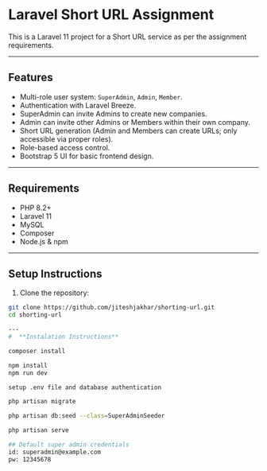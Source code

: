 # Laravel Short URL Assignment

This is a Laravel 11 project for a Short URL service as per the assignment requirements.  

---

## **Features**

- Multi-role user system: `SuperAdmin`, `Admin`, `Member`.
- Authentication with Laravel Breeze.
- SuperAdmin can invite Admins to create new companies.
- Admin can invite other Admins or Members within their own company.
- Short URL generation (Admin and Members can create URLs; only accessible via proper roles).
- Role-based access control.
- Bootstrap 5 UI for basic frontend design.

---

## **Requirements**

- PHP 8.2+
- Laravel 11
- MySQL
- Composer
- Node.js & npm

---

## **Setup Instructions**

1. Clone the repository:

```bash
git clone https://github.com/jiteshjakhar/shorting-url.git
cd shorting-url

---
#  **Instalation Instructions**

composer install

npm install
npm run dev

setup .env file and database authentication

php artisan migrate

php artisan db:seed --class=SuperAdminSeeder

php artisan serve

## Default super admin credentials 
id: superadmin@example.com
pw: 12345678

